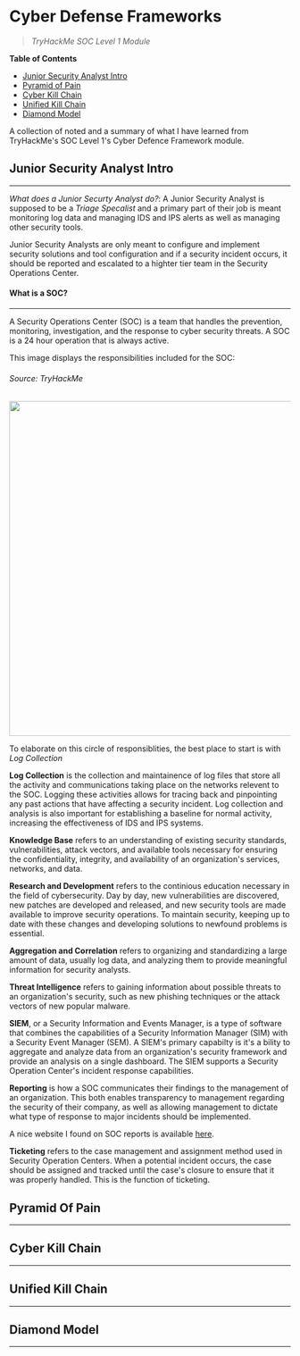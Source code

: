 # **Cyber Defense Frameworks**
> *TryHackMe SOC Level 1 Module*

**Table of Contents**
- [Junior Security Analyst Intro](#junior-security-analyst-intro)
- [Pyramid of Pain](#pyramid-of-pain)
- [Cyber Kill Chain](#cyber-kill-chain)
- [Unified Kill Chain](#unified-kill-chain)
- [Diamond Model](#diamond-model)

A collection of noted and a summary of what I have learned from TryHackMe's SOC Level 1's Cyber Defence Framework module.

## Junior Security Analyst Intro
---
*What does a Junior Securty Analyst do?*: A Junior Security Analyst is supposed to be a _Triage Specalist_ and a primary part of their job is meant monitoring log data and managing IDS and IPS alerts as well as managing other security tools.

Junior Security Analysts are only meant to configure and implement security solutions and tool configuration and if a security incident occurs, it should be reported and escalated to a highter tier team in the Security Operations Center.

#### **What is a SOC?**
---
A Security Operations Center (SOC) is a team that handles the prevention, monitoring, investigation, and the response to cyber security threats.  A SOC is a 24 hour operation that is always active.

This image displays the responsibilities included for the SOC:
###### Source: TryHackMe
<div align="center">
<img src="https://i.imgur.com/s39NuzG.png" align="center" width="600"></img>
</div>

To elaborate on this circle of responsiblities, the best place to start is with _Log Collection_

**Log Collection** is the collection and maintainence of log files that store all the activity and communications taking place on the networks relevent to the SOC.  Logging these activities allows for tracing back and pinpointing any past actions that have affecting a security incident.  Log collection and analysis is also important for establishing a baseline for normal activity, increasing the effectiveness of IDS and IPS systems. 

**Knowledge Base** refers to an understanding of existing security standards, vulnerabilities, attack vectors, and available tools necessary for ensuring the confidentiality, integrity, and availability of an organization's services, networks, and data.  

**Research and Development** refers to the continious education necessary in the field of cybersecurity.  Day by day, new vulnerabilities are discovered, new patches are developed and released, and new security tools are made available to improve security operations.  To maintain security, keeping up to date with these changes and developing solutions to newfound problems is essential.

**Aggregation and Correlation** refers to organizing and standardizing a large amount of data, usually log data, and analyzing them to provide meaningful information for security analysts.

**Threat Intelligence** refers to gaining information about possible threats to an organization's security, such as new phishing techniques or the attack vectors of new popular malware.

**SIEM**, or a Security Information and Events Manager, is a type of software that combines the capabilities of a Security Information Manager (SIM) with a Security Event Manager (SEM).  A SIEM's primary capabilty is it's a bility to aggregate and analyze data from an organization's security framework and provide an analysis on a single dashboard.  The SIEM supports a Security Operation Center's incident response capabilities.

**Reporting** is how a SOC communicates their findings to the management of an organization.  This both enables transparency to management regarding the security of their company, as well as allowing management to dictate what type of response to major incidents should be implemented.

A nice website I found on SOC reports is available [here]("https://www.bitsight.com/blog/a-security-operations-center-report-template").

**Ticketing** refers to the case management and assignment method used in Security Operation Centers.  When a potential incident occurs, the case should be assigned and tracked until the case's closure to ensure that it was properly handled.  This is the function of ticketing.


## Pyramid Of Pain
---

## Cyber Kill Chain
---

## Unified Kill Chain
---

## Diamond Model
---